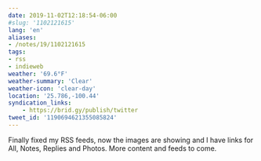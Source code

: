 ```yaml
---
date: 2019-11-02T12:18:54-06:00
#slug: '1102121615'
lang: 'en'
aliases:
- /notes/19/1102121615
tags:
- rss
- indieweb
weather: '69.6°F'
weather-summary: 'Clear'
weather-icon: 'clear-day'
location: '25.786,-100.44'
syndication_links:
    - https://brid.gy/publish/twitter
tweet_id: '1190694621355085824'
---
```

Finally fixed my RSS feeds, now the images are showing and I have links for All, Notes, Replies and Photos. More content and feeds to come.
